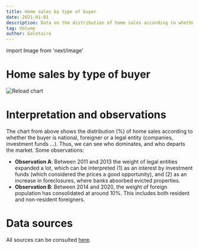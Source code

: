 ```yaml
---
title: Home sales by type of buyer
date: 2021-01-01
description: Data on the distribution of home sales according to whether the buyer is an individual (national or foreign) or a legal entity.
tag: Volume
author: Galetaire
---
```


import Image from 'next/image'

# Home sales by type of buyer

<Image
  src="/images/tipuspersona.png"
  alt="Reload chart"
  width={722}
  height={551}
  priority
  className="next-image"
/>

# Interpretation and observations

The chart from above shows the distribution (%) of home sales according to whether the buyer is national, foreigner or a legal entity (companies, investment funds ...). Thus, we can see who dominates, and who departs the market. Some observations:

- **Observation A**: Between 2011 and 2013 the weight of legal entities expanded a lot, which can be interpreted (1) as an interest by investment funds (which considered the prices a good opportunity), and (2) as an increase in foreclosures, where banks absorbed evicted properties.
- **Observation B**: Between 2014 and 2020, the weight of foreign population has consolidated at around 10%. This includes both resident and non-resident foreigners.

# Data sources

All sources can be consulted [here](http://catalanhousing.galetaire.hns.to/methodology).
